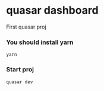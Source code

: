 # quasar dashboard

First quasar proj

### You should install yarn
```
yarn
```

### Start proj
```bash
quasar dev
```
